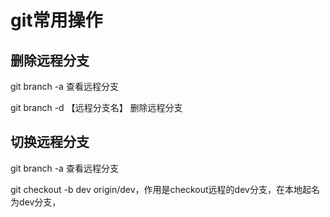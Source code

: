 # git常用操作 #
## 删除远程分支 ##
git branch -a 查看远程分支

git branch -d 【远程分支名】 删除远程分支
## 切换远程分支 ##
git branch -a 查看远程分支

git checkout -b dev origin/dev，作用是checkout远程的dev分支，在本地起名为dev分支，